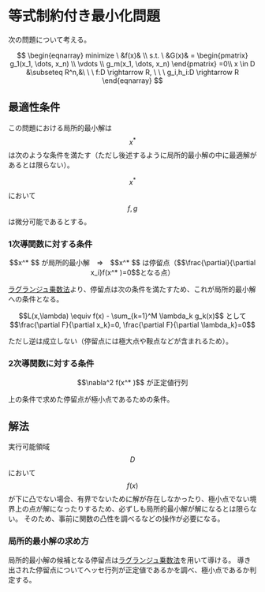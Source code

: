 # 等式制約付き最小化問題

次の問題について考える。

$$
\begin{eqnarray}
minimize \ &f(x)& \\
s.t. \ &G(x)& =
\begin{pmatrix}
  g_1(x_1, \dots, x_n) \\
  \vdots \\
  g_m(x_1, \dots, x_n)
\end{pmatrix}
=0\\
x \in D &\subseteq R^n,&\ \ \ f:D \rightarrow R, \ \ \ g_i,h_i:D \rightarrow R
\end{eqnarray}
$$

## 最適性条件

この問題における局所的最小解は $$x^* $$ は次のような条件を満たす（ただし後述するように局所的最小解の中に最適解があるとは限らない）。

$$x^* $$ において $$f,g$$ は微分可能であるとする。

### 1次導関数に対する条件

<center>
$$x^* $$ が局所的最小解　⇒　$$x^* $$ は停留点（$$\frac{\partial}{\partial x_i}f(x^* )=0$$となる点）
</center>

[ラグランジュ乗数法](../../mathematics/analysis/lagrange_multiplier.md)より、停留点は次の条件を満たすため、これが局所的最小解への条件となる。

<center>
$$L(x,\lambda) \equiv f(x) - \sum_{k=1}^M \lambda_k g_k(x)$$ として
</center>

<center>
$$\frac{\partial F}{\partial x_k}=0, \frac{\partial F}{\partial \lambda_k}=0$$
</center>

ただし逆は成立しない（停留点には極大点や鞍点などが含まれるため）。

### 2次導関数に対する条件

<center>
$$\nabla^2 f(x^* )$$ が正定値行列
</center>

上の条件で求めた停留点が極小点であるための条件。

## 解法

実行可能領域$$D$$において$$f(x)$$が下に凸でない場合、有界でないために解が存在しなかったり、極小点でない境界上の点が解になったりするため、必ずしも局所的最小解が解になるとは限らない。
そのため、事前に関数の凸性を調べるなどの操作が必要になる。

### 局所的最小解の求め方

局所的最小解の候補となる停留点は[ラグランジュ乗数法](../../mathematics/analysis/lagrange_multiplier.md)を用いて導ける。
導き出された停留点についてヘッセ行列が正定値であるかを調べ、極小点であるか判定する。
